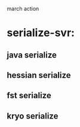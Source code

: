 march action

# serialize-svr:

## java serialize

## hessian serialize

## fst serialize

## kryo serialize










